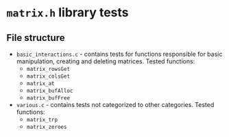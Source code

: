 # `matrix.h` library tests

## File structure

- `basic_interactions.c` - contains tests for functions responsible for basic manipulation, creating and deleting matrices. Tested functions:
    - `matrix_rowsGet`
    - `matrix_colsGet`
    - `matrix_at`
    - `matrix_bufAlloc`
    - `matrix_bufFree`
- `various.c` - contains tests not categorized to other categories. Tested functions:
    - `matrix_trp`
    - `matrix_zeroes`
